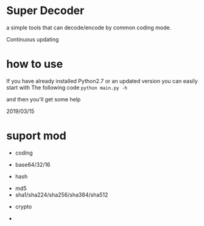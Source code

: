 # Super Decoder
a simple tools that can decode/encode by common coding mode.

Continuous updating


# how to use

If you have already installed Python2.7 or an updated version
you can easily start with The following code
`python main.py -h`

and then you'll get some help

2019/03/15 

# suport mod 
+ coding 
- base64/32/16

+ hash
- md5
- sha1/sha224/sha256/sha384/sha512

+ crypto
- 
